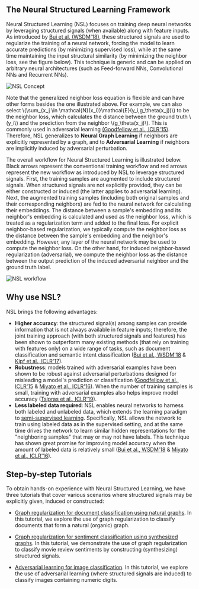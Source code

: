 ## The Neural Structured Learning Framework

Neural Structured Learning (NSL) focuses on training deep neural networks by
leveraging structured signals (when available) along with feature inputs. As
introduced by
[Bui et al. (WSDM'18)](https://ai.google/research/pubs/pub46568.pdf), these
structured signals are used to regularize the training of a neural network,
forcing the model to learn accurate predictions (by minimizing supervised loss),
while at the same time maintaining the input structural similarity (by
minimizing the neighbor loss, see the figure below). This technique is generic
and can be applied on arbitrary neural architectures (such as Feed-forward NNs,
Convolutional NNs and Recurrent NNs).

![NSL Concept](images/nlink_figure.png)

Note that the generalized neighbor loss equation is flexible and can have other
forms besides the one illustrated above. For example, we can also select
\\(\sum_{x_j \in \mathcal{N}(x_i)}\mathcal{E}(y_i,g_\theta(x_j))\\) to be the
neighbor loss, which calculates the distance between the ground truth \\(y_i\\)
and the prediction from the neighbor \\(g_\theta(x_j)\\). This is commonly used
in adversarial learning
[(Goodfellow et al., ICLR'15)](https://arxiv.org/pdf/1412.6572.pdf). Therefore,
NSL generalizes to **Neural Graph Learning** if neighbors are explicitly
represented by a graph, and to **Adversarial Learning** if neighbors are
implicitly induced by adversarial perturbation.

The overall workflow for Neural Structured Learning is illustrated below. Black
arrows represent the conventional training workflow and red arrows represent the
new workflow as introduced by NSL to leverage structured signals. First, the
training samples are augmented to include structured signals. When structured
signals are not explicitly provided, they can be either constructed or induced
(the latter applies to adversarial learning). Next, the augmented training
samples (including both original samples and their corresponding neighbors) are
fed to the neural network for calculating their embeddings. The distance between
a sample's embedding and its neighbor's embedding is calculated and used as the
neighbor loss, which is treated as a regularization term and added to the final
loss. For explicit neighbor-based regularization, we typically compute the
neighbor loss as the distance between the sample's embedding and the neighbor's
embedding. However, any layer of the neural network may be used to compute the
neighbor loss. On the other hand, for induced neighbor-based regularization
(adversarial), we compute the neighbor loss as the distance between the output
prediction of the induced adversarial neighbor and the ground truth label.

![NSL workflow](images/workflow_overview.png)

## Why use NSL?

NSL brings the following advantages:

*   **Higher accuracy**: the structured signal(s) among samples can provide
    information that is not always available in feature inputs; therefore, the
    joint training approach (with both structured signals and features) has been
    shown to outperform many existing methods (that rely on training with
    features only) on a wide range of tasks, such as document classification and
    semantic intent classification
    ([Bui et al., WSDM'18](https://ai.google/research/pubs/pub46568.pdf) &
    [Kipf et al., ICLR'17](https://arxiv.org/pdf/1609.02907.pdf)).
*   **Robustness**: models trained with adversarial examples have been shown to
    be robust against adversarial perturbations designed for misleading a
    model's prediction or classification
    ([Goodfellow et al., ICLR'15](https://arxiv.org/pdf/1412.6572.pdf) &
    [Miyato et al., ICLR'16](https://arxiv.org/pdf/1704.03976.pdf)). When the
    number of training samples is small, training with
    adversarial examples also helps improve model accuracy
    ([Tsipras et al., ICLR'19](https://arxiv.org/pdf/1805.12152.pdf)).
*   **Less labeled data required**: NSL enables neural networks to harness both
    labeled and unlabeled data, which extends the learning paradigm to
    [semi-supervised learning](https://en.wikipedia.org/wiki/Semi-supervised_learning).
    Specifically, NSL allows the network to train using labeled data as in the
    supervised setting, and at the same time drives the network to learn similar
    hidden representations for the "neighboring samples" that may or may not
    have labels. This technique has shown great promise for improving model
    accuracy when the amount of labeled data is relatively small
    ([Bui et al., WSDM'18](https://ai.google/research/pubs/pub46568.pdf) &
    [Miyato et al., ICLR'16](https://arxiv.org/pdf/1704.03976.pdf)).

## Step-by-step Tutorials

To obtain hands-on experience with Neural Structured Learning, we have three
tutorials that cover various scenarios where structured signals may be
explicitly given, induced or constructed:

*   [Graph regularization for document classification using natural graphs](tutorials/graph_keras_mlp_cora.ipynb).
    In this tutorial, we explore the use of graph regularization to classify
    documents that form a natural (organic) graph.

*   [Graph regularization for sentiment classification using synthesized graphs](tutorials/graph_keras_lstm_imdb.ipynb).
    In this tutorial, we demonstrate the use of graph regularization to classify
    movie review sentiments by constructing (synthesizing) structured signals.

*   [Adversarial learning for image classification](tutorials/adversarial_keras_cnn_mnist.ipynb).
    In this tutorial, we explore the use of adversarial learning (where
    structured signals are induced) to classify images containing numeric
    digits.
